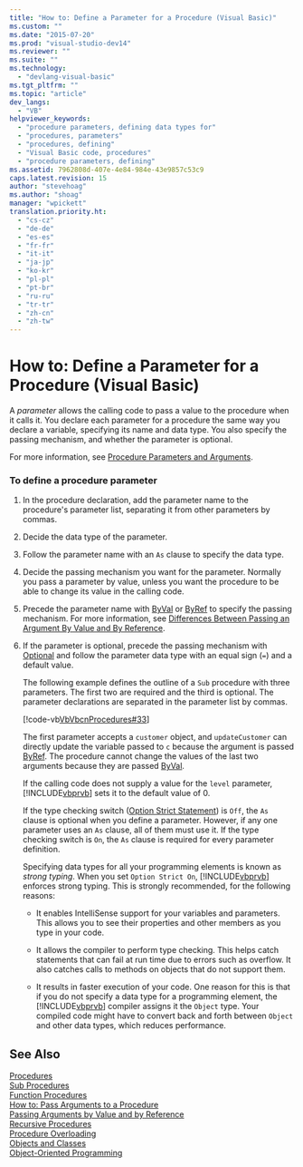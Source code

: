 ```yaml
---
title: "How to: Define a Parameter for a Procedure (Visual Basic)"
ms.custom: ""
ms.date: "2015-07-20"
ms.prod: "visual-studio-dev14"
ms.reviewer: ""
ms.suite: ""
ms.technology: 
  - "devlang-visual-basic"
ms.tgt_pltfrm: ""
ms.topic: "article"
dev_langs: 
  - "VB"
helpviewer_keywords: 
  - "procedure parameters, defining data types for"
  - "procedures, parameters"
  - "procedures, defining"
  - "Visual Basic code, procedures"
  - "procedure parameters, defining"
ms.assetid: 7962808d-407e-4e84-984e-43e9857c53c9
caps.latest.revision: 15
author: "stevehoag"
ms.author: "shoag"
manager: "wpickett"
translation.priority.ht: 
  - "cs-cz"
  - "de-de"
  - "es-es"
  - "fr-fr"
  - "it-it"
  - "ja-jp"
  - "ko-kr"
  - "pl-pl"
  - "pt-br"
  - "ru-ru"
  - "tr-tr"
  - "zh-cn"
  - "zh-tw"
---
```

# How to: Define a Parameter for a Procedure (Visual Basic)
A *parameter* allows the calling code to pass a value to the procedure when it calls it. You declare each parameter for a procedure the same way you declare a variable, specifying its name and data type. You also specify the passing mechanism, and whether the parameter is optional.  
  
 For more information, see [Procedure Parameters and Arguments](../../../visual-basic/language-reference/procedures/procedure-parameters-and-arguments.md).  
  
### To define a procedure parameter  
  
1.  In the procedure declaration, add the parameter name to the procedure's parameter list, separating it from other parameters by commas.  
  
2.  Decide the data type of the parameter.  
  
3.  Follow the parameter name with an `As` clause to specify the data type.  
  
4.  Decide the passing mechanism you want for the parameter. Normally you pass a parameter by value, unless you want the procedure to be able to change its value in the calling code.  
  
5.  Precede the parameter name with [ByVal](../../../visual-basic/language-reference/modifiers/byval.md) or [ByRef](../../../visual-basic/language-reference/modifiers/byref.md) to specify the passing mechanism. For more information, see [Differences Between Passing an Argument By Value and By Reference](../../../visual-basic/language-reference/procedures/differences-between-passing-an-argument-by-value-and-by-reference.md).  
  
6.  If the parameter is optional, precede the passing mechanism with [Optional](../../../visual-basic/language-reference/modifiers/optional.md) and follow the parameter data type with an equal sign (`=`) and a default value.  
  
     The following example defines the outline of a `Sub` procedure with three parameters. The first two are required and the third is optional. The parameter declarations are separated in the parameter list by commas.  
  
     [!code-vb[VbVbcnProcedures#33](../../../visual-basic/language-reference/procedures/codesnippet/VisualBasic/how-to-define-a-parameter-for-a-procedure_1.vb)]  
  
     The first parameter accepts a `customer` object, and `updateCustomer` can directly update the variable passed to `c` because the argument is passed [ByRef](../../../visual-basic/language-reference/modifiers/byref.md). The procedure cannot change the values of the last two arguments because they are passed [ByVal](../../../visual-basic/language-reference/modifiers/byval.md).  
  
     If the calling code does not supply a value for the `level` parameter, [!INCLUDE[vbprvb](../../../csharp/programming-guide/concepts/linq/includes/vbprvb_md.md)] sets it to the default value of 0.  
  
     If the type checking switch ([Option Strict Statement](../../../visual-basic/language-reference/statements/option-strict-statement.md)) is `Off`, the `As` clause is optional when you define a parameter. However, if any one parameter uses an `As` clause, all of them must use it. If the type checking switch is `On`, the `As` clause is required for every parameter definition.  
  
     Specifying data types for all your programming elements is known as *strong typing*. When you set `Option Strict On`, [!INCLUDE[vbprvb](../../../csharp/programming-guide/concepts/linq/includes/vbprvb_md.md)] enforces strong typing. This is strongly recommended, for the following reasons:  
  
    -   It enables IntelliSense support for your variables and parameters. This allows you to see their properties and other members as you type in your code.  
  
    -   It allows the compiler to perform type checking. This helps catch statements that can fail at run time due to errors such as overflow. It also catches calls to methods on objects that do not support them.  
  
    -   It results in faster execution of your code. One reason for this is that if you do not specify a data type for a programming element, the [!INCLUDE[vbprvb](../../../csharp/programming-guide/concepts/linq/includes/vbprvb_md.md)] compiler assigns it the `Object` type. Your compiled code might have to convert back and forth between `Object` and other data types, which reduces performance.  
  
## See Also  
 [Procedures](../../../visual-basic/language-reference/procedures/index.md)   
 [Sub Procedures](../../../visual-basic/language-reference/procedures/sub-procedures.md)   
 [Function Procedures](../../../visual-basic/language-reference/procedures/function-procedures.md)   
 [How to: Pass Arguments to a Procedure](../../../visual-basic/language-reference/procedures/how-to-pass-arguments-to-a-procedure.md)   
 [Passing Arguments by Value and by Reference](../../../visual-basic/language-reference/procedures/passing-arguments-by-value-and-by-reference.md)   
 [Recursive Procedures](../../../visual-basic/language-reference/procedures/recursive-procedures.md)   
 [Procedure Overloading](../../../visual-basic/language-reference/procedures/procedure-overloading.md)   
 [Objects and Classes](../../../visual-basic/programming-guide/language-features/objects-and-classes/index.md)   
 [Object-Oriented Programming](../Topic/Object-Oriented%20Programming%20\(C%23%20and%20Visual%20Basic\).md)